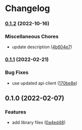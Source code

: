 # Changelog

### [0.1.2](https://www.github.com/glocurrency/united-bank-service/compare/v0.1.1...v0.1.2) (2022-10-16)


### Miscellaneous Chores

* update description ([4b604e7](https://www.github.com/glocurrency/united-bank-service/commit/4b604e711efc7a2ad9d1a6f590d1ab16b4fc8ae2))

### [0.1.1](https://www.github.com/glocurrency/united-bank-service/compare/v0.1.0...v0.1.1) (2022-02-21)


### Bug Fixes

* use updated api client ([170be8e](https://www.github.com/glocurrency/united-bank-service/commit/170be8e43b1499d053dc003ce78862533707506a))

## 0.1.0 (2022-02-07)


### Features

* add library files ([0a4ed48](https://www.github.com/glocurrency/united-bank-service/commit/0a4ed48c77d71016f1350195027af96deee5015a))
